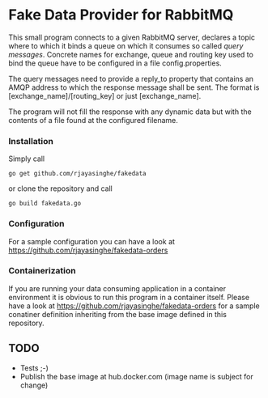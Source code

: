 # Fake Data Provider for RabbitMQ

This small program connects to a given RabbitMQ server, declares a topic where to which it
binds a queue on which it consumes so called *query messages*. Concrete names for exchange,
queue and routing key used to bind the queue have to be configured in a file config.properties.

The query messages need to provide a reply_to property that contains an AMQP address to 
which the response message shall be sent. The format is [exchange_name]/[routing_key]
or just [exchange_name].

The program will not fill the response with any dynamic data but with the contents of
a file found at the configured filename.

### Installation

Simply call 

```
go get github.com/rjayasinghe/fakedata
```

or clone the repository and call
```
go build fakedata.go
```

### Configuration

For a sample configuration you can have a look at https://github.com/rjayasinghe/fakedata-orders 

### Containerization

If you are running your data consuming application in a container environment it is
obvious to run this program in a container itself. Please have a look at
https://github.com/rjayasinghe/fakedata-orders for a sample conatiner definition
inheriting from the base image defined in this repository.

## TODO
* Tests ;-)
* Publish the base image at hub.docker.com (image name is subject for change)
